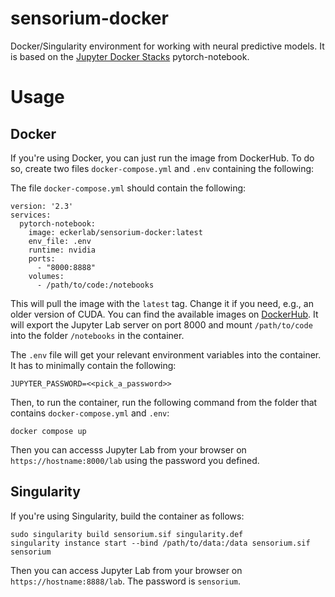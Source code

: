 # sensorium-docker
Docker/Singularity environment for working with neural predictive models. It is based on the [Jupyter Docker Stacks](https://jupyter-docker-stacks.readthedocs.io/en/latest/) pytorch-notebook.


# Usage

## Docker
If you're using Docker, you can just run the image from DockerHub. To do so, create two files `docker-compose.yml` and `.env` containing the following:

The file `docker-compose.yml` should contain the following:
```
version: '2.3'
services:
  pytorch-notebook:
    image: eckerlab/sensorium-docker:latest
    env_file: .env
    runtime: nvidia
    ports:
      - "8000:8888"
    volumes:
      - /path/to/code:/notebooks
```

This will pull the image with the `latest` tag. Change it if you need, e.g., an older version of CUDA. You can find the available images on [DockerHub](https://hub.docker.com/repository/docker/eckerlab/sensorium-docker/general). It will export the Jupyter Lab server on port 8000 and mount `/path/to/code` into the folder `/notebooks` in the container.

The `.env` file will get your relevant environment variables into the container. It has to minimally contain the following:
```
JUPYTER_PASSWORD=<<pick_a_password>>
```

Then, to run the container, run the following command from the folder that contains `docker-compose.yml` and `.env`:

```
docker compose up
```

Then you can accesss Jupyter Lab from your browser on `https://hostname:8000/lab` using the password you defined.


## Singularity

If you're using Singularity, build the container as follows:

```
sudo singularity build sensorium.sif singularity.def
singularity instance start --bind /path/to/data:/data sensorium.sif sensorium
```

Then you can access Jupyter Lab from your browser on `https://hostname:8888/lab`. The password is `sensorium`.


